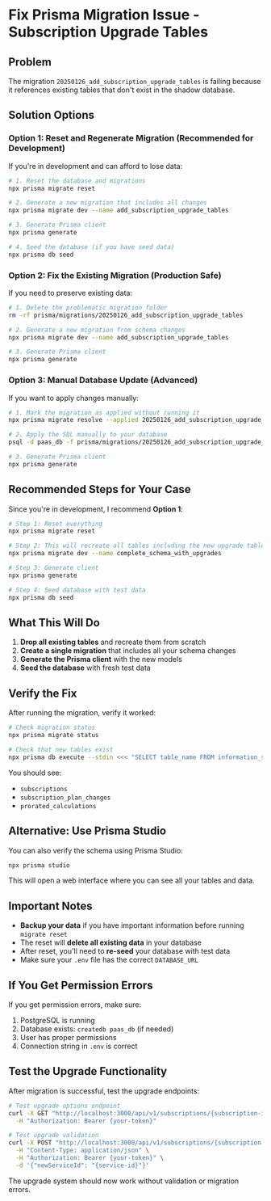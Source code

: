 # Fix Prisma Migration Issue - Subscription Upgrade Tables

## Problem

The migration `20250126_add_subscription_upgrade_tables` is failing because it references existing tables that don't exist in the shadow database.

## Solution Options

### Option 1: Reset and Regenerate Migration (Recommended for Development)

If you're in development and can afford to lose data:

```bash
# 1. Reset the database and migrations
npx prisma migrate reset

# 2. Generate a new migration that includes all changes
npx prisma migrate dev --name add_subscription_upgrade_tables

# 3. Generate Prisma client
npx prisma generate

# 4. Seed the database (if you have seed data)
npx prisma db seed
```

### Option 2: Fix the Existing Migration (Production Safe)

If you need to preserve existing data:

```bash
# 1. Delete the problematic migration folder
rm -rf prisma/migrations/20250126_add_subscription_upgrade_tables

# 2. Generate a new migration from schema changes
npx prisma migrate dev --name add_subscription_upgrade_tables

# 3. Generate Prisma client
npx prisma generate
```

### Option 3: Manual Database Update (Advanced)

If you want to apply changes manually:

```bash
# 1. Mark the migration as applied without running it
npx prisma migrate resolve --applied 20250126_add_subscription_upgrade_tables

# 2. Apply the SQL manually to your database
psql -d paas_db -f prisma/migrations/20250126_add_subscription_upgrade_tables/migration.sql

# 3. Generate Prisma client
npx prisma generate
```

## Recommended Steps for Your Case

Since you're in development, I recommend **Option 1**:

```bash
# Step 1: Reset everything
npx prisma migrate reset

# Step 2: This will recreate all tables including the new upgrade tables
npx prisma migrate dev --name complete_schema_with_upgrades

# Step 3: Generate client
npx prisma generate

# Step 4: Seed database with test data
npx prisma db seed
```

## What This Will Do

1. **Drop all existing tables** and recreate them from scratch
2. **Create a single migration** that includes all your schema changes
3. **Generate the Prisma client** with the new models
4. **Seed the database** with fresh test data

## Verify the Fix

After running the migration, verify it worked:

```bash
# Check migration status
npx prisma migrate status

# Check that new tables exist
npx prisma db execute --stdin <<< "SELECT table_name FROM information_schema.tables WHERE table_schema = 'public' AND table_name LIKE '%subscription%';"
```

You should see:

- `subscriptions`
- `subscription_plan_changes`
- `prorated_calculations`

## Alternative: Use Prisma Studio

You can also verify the schema using Prisma Studio:

```bash
npx prisma studio
```

This will open a web interface where you can see all your tables and data.

## Important Notes

- **Backup your data** if you have important information before running `migrate reset`
- The reset will **delete all existing data** in your database
- After reset, you'll need to **re-seed** your database with test data
- Make sure your `.env` file has the correct `DATABASE_URL`

## If You Get Permission Errors

If you get permission errors, make sure:

1. PostgreSQL is running
2. Database exists: `createdb paas_db` (if needed)
3. User has proper permissions
4. Connection string in `.env` is correct

## Test the Upgrade Functionality

After migration is successful, test the upgrade endpoints:

```bash
# Test upgrade options endpoint
curl -X GET "http://localhost:3000/api/v1/subscriptions/{subscription-id}/upgrade-options" \
  -H "Authorization: Bearer {your-token}"

# Test upgrade validation
curl -X POST "http://localhost:3000/api/v1/subscriptions/{subscription-id}/validate-upgrade" \
  -H "Content-Type: application/json" \
  -H "Authorization: Bearer {your-token}" \
  -d '{"newServiceId": "{service-id}"}'
```

The upgrade system should now work without validation or migration errors.
